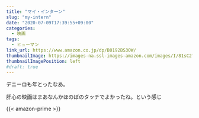 ```yaml
---
title: "マイ・インターン"
slug: "my-intern"
date: "2020-07-09T17:39:55+09:00"
categories:
  - 映画
tags:
  - ヒューマン
link_url: https://www.amazon.co.jp/dp/B0192BS3OW/
thumbnailImage: https://images-na.ssl-images-amazon.com/images/I/81sC2fHP82L._SX600_.jpg
thumbnailImagePosition: left
#draft: true
---
```

デニーロも年とったなあ。
<!--more-->
肝心の映画はまあなんかほのぼのタッチでよかったね。という感じ

{{< amazon-prime >}}
